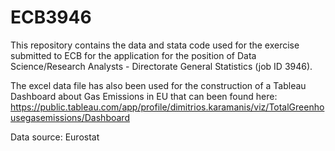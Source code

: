 # ECB3946

This repository contains the data and stata code used for the exercise submitted to ECB for the application for the position of Data Science/Research Analysts - Directorate General Statistics (job ID 3946).

The excel data file has also been used for the construction of a Tableau Dashboard about Gas Emissions in EU that can been found here:
https://public.tableau.com/app/profile/dimitrios.karamanis/viz/TotalGreenhousegasemissions/Dashboard

Data source: Eurostat
